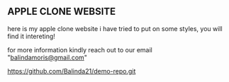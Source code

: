 ## APPLE CLONE WEBSITE

here is my apple clone website i have tried to put on some styles, you will find it intereting!

 for more information kindly reach out to our email "balindamoris@gmail.com"


https://github.com/Balinda21/demo-repo.git


